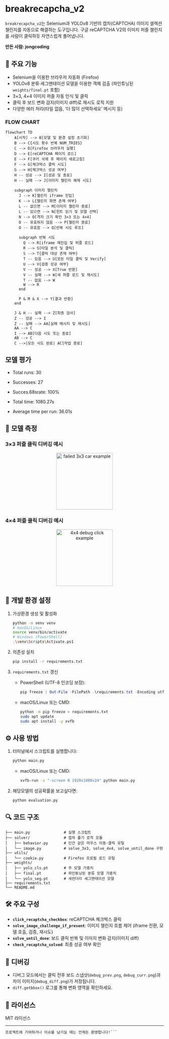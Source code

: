 # breakrecapcha\_v2

`breakrecapcha_v2`는 Selenium과 YOLOv8 기반의 캡차(CAPTCHA) 이미지 셀렉션 챌린지를 자동으로 해결하는 도구입니다. 구글 reCAPTCHA V2의 이미지 퍼즐 챌린지를 사람이 클릭하듯 자연스럽게 풀어냅니다.

**만든 사람: jongcoding**

## 🚀 주요 기능


* Selenium을 이용한 브라우저 자동화 (Firefox)
* YOLOv8 분류·세그멘테이션 모델을 이용한 객체 검출 (파인튜닝된 `weights/final.pt` 포함)
* 3×3, 4×4 이미지 퍼즐 자동 인식 및 클릭
* 클릭 후 보드 변화 감지(이미지 diff)로 재시도 로직 지원
* 다양한 에러 처리(타일 없음, ‘더 많이 선택하세요’ 메시지 등)

### FLOW CHART
```mermaid
flowchart TD
    A[시작] --> B[모델 및 환경 설정 초기화]
    B --> C{시도 횟수 반복 NUM_TRIES}
    C --> D[Firefox 브라우저 실행]
    D --> E[reCAPTCHA 페이지 로드]
    E --> F[쿠키 삭제 후 페이지 새로고침]
    F --> G[체크박스 클릭 시도]
    G --> H{체크박스 성공 여부}
    H -- 성공 --> I[성공 및 종료]
    H -- 실패 --> J[이미지 챌린지 해제 시도]

    subgraph 이미지 챌린지
      J --> K[챌린지 iframe 진입]
      K --> L{챌린지 화면 존재 여부}
      L -- 없으면 --> M[이미지 챌린지 종료]
      L -- 있으면 --> N[힌트 읽기 및 모델 선택]
      N --> O[격자 크기 확인 3×3 또는 4×4]
      O -- 유효하지 않음 --> P[챌린지 종료]
      O -- 유효함 --> Q[반복 시도 루프]

      subgraph 반복 시도
        Q --> R[iframe 재진입 및 퍼즐 로드]
        R --> S[타일 분석 및 클릭]
        S --> T{클릭 대상 존재 여부}
        T -- 있음 --> U[모든 타일 클릭 및 Verify]
        U --> V{검증 성공 여부}
        V -- 성공 --> X[True 반환]
        V -- 실패 --> W[새 퍼즐 로드 및 재시도]
        T -- 없음 --> W
        W --> R
      end

      P & M & X --> Y[결과 반환]
    end

    J & H -- 실패 --> Z[최종 검사]
    Z -- 성공 --> I
    Z -- 실패 --> AA[실패 메시지 및 재시도]
    AA --> C
    I --> AB[다음 시도 또는 종료]
    AB --> C
    C -->|모든 시도 완료| AC[작업 종료]

```
## 모델 평가
* Total runs: 30

* Successes: 27

* Succes.68srate: 100%

* Total time: 1080.27s

* Average time per run: 36.01s

## 🚀 모델 측정
### 3×3 퍼즐 클릭 디버깅 예시
<p align="center">
  <img
    src="https://github.com/user-attachments/assets/0bb11160-b816-4216-9ea0-af3d1edc4444"
    alt="failed 3x3 car example"
    width="180"
  >
</p>

### 4×4 퍼즐 클릭 디버깅 예시
<p align="center">
  <img
    src="https://github.com/user-attachments/assets/1e60fb01-0bea-4e83-8f17-652cfea29c66"
    alt="4x4 debug click example"
    width="180"
  >
</p>

## 🔧 개발 환경 설정

1. 가상환경 생성 및 활성화

   ```bash
   python -m venv venv
   # macOS/Linux
   source venv/bin/activate
   # Windows (PowerShell)
   .\venv\Scripts\Activate.ps1
   ```

2. 의존성 설치

   ```bash
   pip install -r requirements.txt
   ```

3. `requirements.txt` 갱신

   * PowerShell (UTF-8 인코딩 보장):

     ```powershell
     pip freeze | Out-File -FilePath .\requirements.txt -Encoding utf8
     ```
   * macOS/Linux 또는 CMD:

     ```bash
     python -m pip freeze > requirements.txt
     sudo apt update
     sudo apt install -y xvfb
     ```

## ⚙️ 사용 방법

1. 터미널에서 스크립트를 실행합니다:

   ```bash
   python main.py
   ```
   * macOS/Linux 또는 CMD:

     ```bash
     xvfb-run -s "-screen 0 1920x1080x24" python main.py
     ```
2. 해당모델의 성공확률을 보고싶다면:
    
   ```bash
   python evaluation.py
   ```

## 🔍 코드 구조

```
├── main.py               # 실행 스크립트
├── solver/               # 캡차 풀기 로직 모듈
│   ├── behavior.py       # 인간 같은 마우스 이동·클릭 유틸
│   └── image.py          # solve_3x3, solve_4x4, solve_until_done 구현
├── utils/
│   └── cookie.py         # Firefox 프로필 로드 유틸
├── weights/
│   ├── yolo_cls.pt       # 주 모델 가중치
│   ├── final.pt          # 파인튜닝된 분류 모델 가중치
│   └── yolo_seg.pt       # 세컨더리 세그멘테이션 모델
├── requirements.txt
└── README.md
```

## 🛠️ 주요 구성

* **`click_recaptcha_checkbox`**: reCAPTCHA 체크박스 클릭
* **`solve_image_challenge_if_present`**: 이미지 챌린지 흐름 제어 (iframe 전환, 모델 호출, 검증, 재시도)
* **`solve_until_done`**: 보드 클릭 반복 및 이미지 변화 감지(이미지 diff)
* **`check_recaptcha_solved`**: 최종 성공 여부 확인

## 🐛 디버깅

* 디버그 모드에서는 클릭 전후 보드 스냅샷(`debug_prev.png`, `debug_curr.png`)과 차이 이미지(`debug_diff.png`)가 저장됩니다.
* `diff.getbbox()` 로그를 통해 변화 영역을 확인하세요.

## 📜 라이선스

MIT 라이선스

---

````markdown
프로젝트에 기여하거나 이슈를 남기실 때는 언제든 환영합니다!```

````
